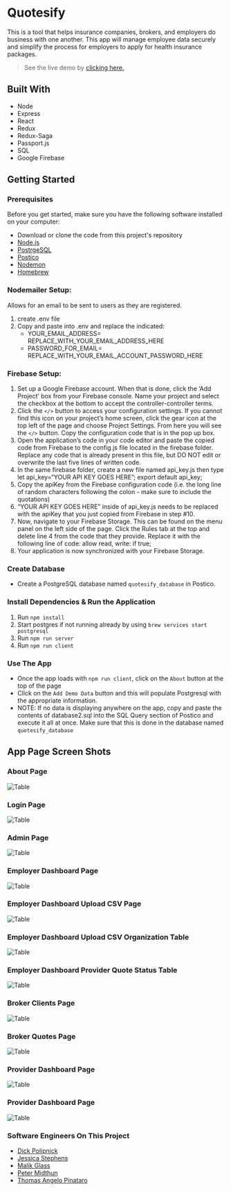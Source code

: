# Quotesify
This is a tool that helps insurance companies, brokers, and employers do business with one another. This app will manage employee data securely and simplify the process for employers to apply for health insurance packages.

> See the live demo by [clicking here.](https://www.youtube.com/watch?v=6BwHSWj0i14&feature=youtu.be)

## Built With

* Node
* Express
* React
* Redux
* Redux-Saga
* Passport.js
* SQL
* Google Firebase

## Getting Started

### Prerequisites

Before you get started, make sure you have the following software installed on your computer:

- Download or clone the code from this project's repository
- [Node.js](https://nodejs.org/en/)
- [PostrgeSQL](https://www.postgresql.org/)
- [Postico](https://eggerapps.at/postico/)
- [Nodemon](https://nodemon.io/)
- [Homebrew](https://brew.sh/)

### Nodemailer Setup:
Allows for an email to be sent to users as they are registered.

1. create .env file
2. Copy and paste into .env and replace the indicated:
    * YOUR_EMAIL_ADDRESS= REPLACE_WITH_YOUR_EMAIL_ADDRESS_HERE
    * PASSWORD_FOR_EMAIL= REPLACE_WITH_YOUR_EMAIL_ACCOUNT_PASSWORD_HERE

### Firebase Setup:
1. Set up a Google Firebase account. When that is done, click the ‘Add Project’ box from your Firebase console. Name your project and select the checkbox at the bottom to accept the controller-controller terms.
2. Click the `</>` button to access your configuration settings. If you cannot find this icon on your project’s home screen, click the gear icon at the top left of the page and choose Project Settings. From here you will see the `</>` button. Copy the configuration code that is in the pop up box.
3. Open the application’s code in your code editor and paste the copied code from Firebase to the config.js file located in the firebase folder. Replace any code that is already present in this file, but DO NOT edit or overwrite the last five lines of written code.
4. In the same firebase folder, create a new file named api_key.js then type let api_key=“YOUR API KEY GOES HERE”; export default api_key;
5. Copy the apiKey from the Firebase configuration code (i.e. the long line of random characters following the colon - make sure to include the quotations)
6. “YOUR API KEY GOES HERE” inside of api_key.js needs to be replaced with the apiKey that you just copied from Firebase in step #10. 
7. Now, navigate to your Firebase Storage. This can be found on the menu panel on the left side of the page. Click the Rules tab at the top and delete line 4 from the code that they provide. Replace it with the following line of code: allow read, write: if true;
8. Your application is now synchronized with your Firebase Storage.


### Create Database
* Create a PostgreSQL database named `quotesify_database` in Postico.

### Install Dependencies & Run the Application
1. Run `npm install`
2. Start postgres if not running already by using `brew services start postgresql`
3. Run `npm run server`
4. Run `npm run client`

### Use The App
* Once the app loads with `npm run client`, click on the `About` button at the top of the page
* Click on the `Add Demo Data` button and this will populate Postgresql with the appropriate information.
* NOTE: If no data is displaying anywhere on the app, copy and paste the contents of database2.sql into the SQL Query section of Postico and execute it all at once. Make sure that this is done in the database named `quotesify_database`

## App Page Screen Shots
### About Page
![Table](documentation/images/Demo_Data_Page.png)

### Login Page
![Table](documentation/images/Login_Page.png)

### Admin Page
![Table](documentation/images/Admin_Page.png)

### Employer Dashboard Page
![Table](documentation/images/Employer_Dashboard_Page.png)

### Employer Dashboard Upload CSV Page
![Table](documentation/images/Employer_Dashboard_Upload_CSV_Page.png)

### Employer Dashboard Upload CSV Organization Table
![Table](documentation/images/Employer_Dashboard_Upload_CSV_Organization_Table.png)

### Employer Dashboard Provider Quote Status Table
![Table](documentation/images/Employer_Dashboard_Provider_Quote_Status_Table.png)

### Broker Clients Page
![Table](documentation/images/Broker_Clients_Page.png)

### Broker Quotes Page
![Table](documentation/images/Broker_Quotes_Page.png)

### Provider Dashboard Page
![Table](documentation/images/Provider_Dashboard_Page.png)

### Provider Dashboard Page
![Table](documentation/images/Provider_Upload_Quote_Page.png)

### Software Engineers On This Project
- [Dick Polipnick](https://github.com/dpolipnick)
- [Jessica Stephens](https://github.com/jeslstep)
- [Malik Glass](https://github.com/Malik-G)
- [Peter Midthun](https://github.com/petermidthun)
- [Thomas Angelo Pinataro](https://github.com/thomasangelop)
